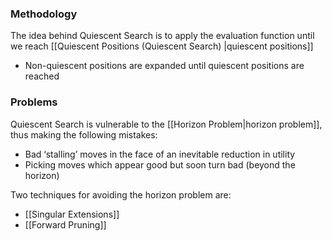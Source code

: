 ### Methodology
The idea behind Quiescent Search is to apply the evaluation function until we reach [[Quiescent Positions (Quiescent Search) |quiescent positions]]
- Non-quiescent positions are expanded until quiescent positions are reached
### Problems
Quiescent Search is vulnerable to the [[Horizon Problem|horizon problem]], thus making the following mistakes: 
-  Bad ‘stalling’ moves in the face of an inevitable reduction in utility
- Picking moves which appear good but soon turn bad (beyond the horizon)

Two techniques for avoiding the horizon problem are:
- [[Singular Extensions]]
- [[Forward Pruning]]